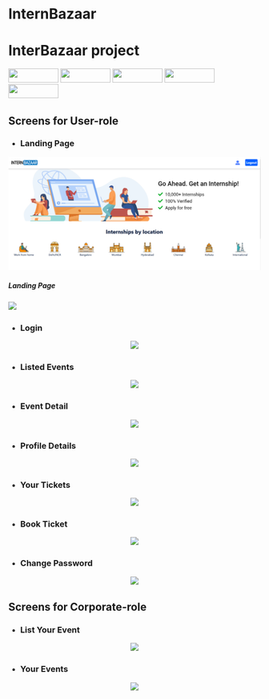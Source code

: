 # InternBazaar

# InterBazaar project

<p float="left">
  <img src="https://img.shields.io/badge/React-20232A?style=for-the-badge&logo=react&logoColor=61DAFB" height="28" width="100" />
  <img src="https://img.shields.io/badge/Node.js-43853D?style=for-the-badge&logo=node.js&logoColor=white" height="28" width="100" />
  <img src="https://img.shields.io/badge/Express.js-000000?style=for-the-badge&logo=express&logoColor=white" height="28" width="100" />
  <img src="https://img.shields.io/badge/MongoDB-4EA94B?style=for-the-badge&logo=mongodb&logoColor=white" height="28" width="100" />
  <img src="https://img.shields.io/badge/JavaScript-F7DF1E?style=for-the-badge&logo=javascript&logoColor=black" height="28" width="100" />
</p>




## Screens for User-role

* ### Landing Page ### 
<p align="center">
  <img src="Project_Images_Interbazaar/home.PNG">
  <h5>Landing Page</h5>
  <img src="Project_Images/home2.PNG">
</p>

* ### Login ###
<p align="center">
  <img src="Project_Images/login.PNG">
</p>

* ### Listed Events ###
<p align="center">
  <img src="Project_Images/listed event.PNG">
</p>

* ### Event Detail ###
<p align="center">
  <img src="Project_Images/event detail.PNG">
</p>

* ### Profile Details ###
<p align="center">
<img src="Project_Images/profile.PNG">
</p>

* ### Your Tickets ###
<p align="center">
  <img src="Project_Images/your ticket.PNG">
</p>

* ### Book Ticket ###
<p align="center">
  <img src="Project_Images/book ticket.PNG">
</p>

* ### Change Password ###
<p align="center">
  <img src="Project_Images/change password.PNG">
</p>



## Screens for Corporate-role

* ### List Your Event ### 
<p align="center">
  <img src="Project_Images/listevent.PNG">
</p>

* ### Your Events ###
<p align="center">
  <img src="Project_Images/yourevent.PNG">
</p>

